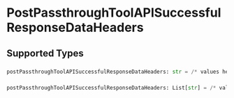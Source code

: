# PostPassthroughToolAPISuccessfulResponseDataHeaders


## Supported Types

### 

```python
postPassthroughToolAPISuccessfulResponseDataHeaders: str = /* values here */
```

### 

```python
postPassthroughToolAPISuccessfulResponseDataHeaders: List[str] = /* values here */
```

